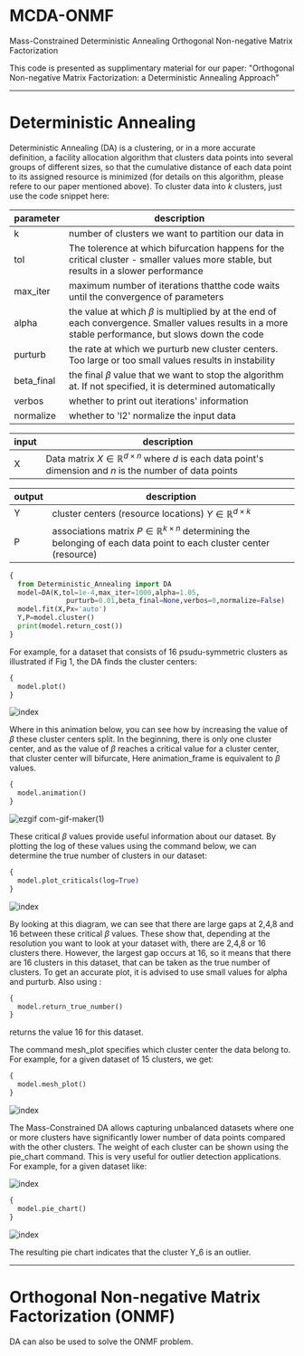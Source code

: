 # MCDA-ONMF
Mass-Constrained Deterministic Annealing Orthogonal Non-negative Matrix Factorization

This code is presented as supplimentary material for our paper:
"Orthogonal Non-negative Matrix Factorization: a Deterministic Annealing Approach"

------------------------------------------------------------
# Deterministic Annealing
Deterministic Annealing (DA) is a clustering, or in a more accurate definition, a facility allocation algorithm that clusters data points into several groups of different sizes, so that the cumulative distance of each data point to its assigned resource is minimized (for details on this algorithm, please refere to our paper mentioned above). To cluster data into $k$ clusters, just use the code snippet here:


| parameter      | description |
| ----------- | ----------- |
| k      | number of clusters we want to partition our data in       |
| tol   | The tolerence at which bifurcation happens for the critical cluster - smaller values more stable, but results in a slower performance        |
| max_iter   | maximum number of iterations thatthe code waits until the convergence of parameters        |
| alpha   | the value at which $\beta$ is multiplied by at the end of each convergence. Smaller values results in a more stable performance, but slows down the code        |
| purturb   | the rate at which we purturb new cluster centers. Too large or too small values results in instability        |
| beta_final   | the final $\beta$ value that we want to stop the algorithm at. If not specified, it is determined automatically        |
| verbos   | whether to print out iterations' information         |
| normalize   | whether to 'l2' normalize the input data        |

| input   | description        |
| ----------- | ----------- |
| X | Data matrix $X \in \mathbb{R}^{d \times n}$ where $d$ is each data point's dimension and $n$ is the number of data points|


| output   | description        |
| ----------- | ----------- |
| Y | cluster centers (resource locations) $Y \in \mathbb{R}^{d \times k}$ |
| P | associations matrix $P \in \mathbb{R}^{k \times n}$ determining the belonging of each data point to each cluster center (resource)|

```python
{ 
  from Deterministic_Annealing import DA
  model=DA(K,tol=1e-4,max_iter=1000,alpha=1.05,
              purturb=0.01,beta_final=None,verbos=0,normalize=False)
  model.fit(X,Px='auto')
  Y,P=model.cluster()
  print(model.return_cost())
}
```
For example, for a dataset that consists of 16 psudu-symmetric clusters as illustrated if Fig 1, the DA finds the cluster centers:
```python
{ 
  model.plot()
}
```
![index](https://user-images.githubusercontent.com/50495107/182255163-d78a7d72-ea34-4a4f-ba32-5afc1fbfcd38.png)

Where in this animation below, you can see how by increasing the value of $\beta$ these cluster centers split. In the beginning, there is only one cluster center, and as the value of $\beta$ reaches a critical value for a cluster center, that cluster center will bifurcate, Here animation_frame is equivalent to $\beta$ values.
```python
{ 
  model.animation()
}
```
![ezgif com-gif-maker(1)](https://user-images.githubusercontent.com/50495107/182254523-c07d2473-0a44-4261-b90f-74c6b022b1d7.gif)

These critical $\beta$ values provide useful information about our dataset. By plotting the log of these values using the command below, we can determine the true number of clusters in our dataset:

```python
{ 
  model.plot_criticals(log=True)
}
```
![index](https://user-images.githubusercontent.com/50495107/182256886-e245ce07-2e2e-4fa5-9515-38abd7bbfef4.png)

By looking at this diagram, we can see that there are large gaps at 2,4,8 and 16 between these critical $\beta$ values. These show that, depending at the resolution you want to look at your dataset with, there are 2,4,8 or 16 clusters there. However, the largest gap occurs at 16, so it means that there are 16 clusters in this dataset, that can be taken as the true number of clusters. To get an accurate plot, it is advised to use small values for alpha and purturb.
Also using :
```python
{ 
  model.return_true_number()
}
```
returns the value 16 for this dataset.

The command mesh_plot specifies which cluster center the data belong to. For example, for a given dataset of 15 clusters, we get:
```python
{ 
  model.mesh_plot()
}
```
![index](https://user-images.githubusercontent.com/50495107/182267869-cd768f93-43d9-4338-815c-4c171fe0c761.png)

The Mass-Constrained DA allows capturing unbalanced datasets where one or more clusters have significantly lower number of data points compared with the other clusters. The weight of each cluster can be shown using the pie_chart command. This is very useful for outlier detection applications. For example, for a given dataset like:

![index](https://user-images.githubusercontent.com/50495107/182269413-e9d65fe9-5eac-4e09-843d-4086d3c266a7.png)

```python
{ 
  model.pie_chart()
}
```
![index](https://user-images.githubusercontent.com/50495107/182269503-c564b9c9-0fb3-4b18-8d4d-a5eeb1c577f8.png)


The resulting pie chart indicates that the cluster Y_6 is an outlier.

------------------------------------------------------------
# Orthogonal Non-negative Matrix Factorization (ONMF)

DA can also be used to solve the ONMF problem.
